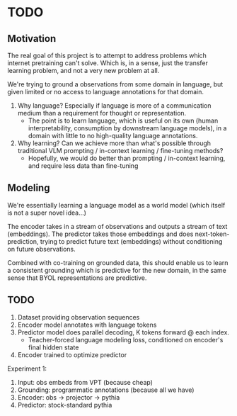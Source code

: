# TODO

## Motivation

The real goal of this project is to attempt to address problems which internet
pretraining can't solve. Which is, in a sense, just the transfer learning
problem, and not a very new problem at all.

We're trying to ground a observations from some domain in language, but given
limited or no access to language annotations for that domain.

1. Why language? Especially if language is more of a communication medium than
a requirement for thought or representation.
    - The point is to learn language, which is useful on its own (human
    interpretability, consumption by downstream language models), in a domain
    with little to no high-quality language annotations.
2. Why learning? Can we achieve more than what's possible through traditional
VLM prompting / in-context learning / fine-tuning methods?
    - Hopefully, we would do better than prompting / in-context learning, and
    require less data than fine-tuning

## Modeling

We're essentially learning a language model as a world model (which itself is
not a super novel idea...)

The encoder takes in a stream of observations and outputs a stream of text
(embeddings). The predictor takes those embeddings and does
next-token-prediction, trying to predict future text (embeddings) without
conditioning on future observations.

Combined with co-training on grounded data, this should enable us to learn a
consistent grounding which is predictive for the new domain, in the same sense
that BYOL representations are predictive.

## TODO

1. Dataset providing observation sequences
2. Encoder model annotates with language tokens
3. Predictor model does parallel decoding, K tokens forward @ each index.
    - Teacher-forced language modeling loss, conditioned on encoder's final
    hidden state
4. Encoder trained to optimize predictor

Experiment 1:
1. Input: obs embeds from VPT (because cheap)
2. Grounding: programmatic annotations (because all we have)
3. Encoder: obs -> projector -> pythia
4. Predictor: stock-standard pythia
